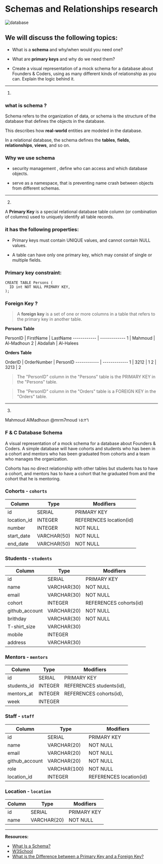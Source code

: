 # Schemas and Relationships research

![database](http://s2.quickmeme.com/img/38/3821733495c7e958cbfbc8dd14335f67d4396da8b8b8f0032d9bc5f45ff3c794.jpg)

## We will discuss the following topics:
  * What is a **schema** and why/when would you need one?

* What are **primary keys** and why do we need them?

* Create a visual representation of a mock schema for a database about Founders & Coders, using as many different kinds of relationship as you can. Explain the logic behind it.
___
1)
### what is schema ?
Schema refers to the organization of data, or schema is the structure of the database that defines the objects in the database.

This describes how **real-world** entities are modeled in the database.

In a relational database, the schema defines the **tables**, **fields**, **relationships**, **views**, and so on.

### Why we use schema
* security management , define who can access and which database objects.

* serve as a namespace, that is preventing name crash between objects from different schemas.

___
2)

A **Primary Key** is a special relational database table column (or combination of columns) used to uniquely identify all table records.

 ### it has the following properties:



* Primary keys must contain UNIQUE values, and cannot contain NULL values.

* A table can have only one primary key, which may consist of single or multiple fields.

### Primary key constraint:

```
CREATE TABLE Persons (
  ID int NOT NULL PRIMARY KEY,
);

```
### Foreign Key ?
>A **foreign key** is a set of one or more columns in a table that refers to the primary key in another table.

**Persons Table**

PersonID | FirstName | LastName
------------ | -------------
1 | Mahmoud | Al-Madhoun
2 | Abdallah | Al-Halees

**Orders Table**

OrderID | OrderNumber | PersonID
------------ | -------------
1 | 3212 | 1
2 | 3213 | 2

>The "PersonID" column in the "Persons" table is the PRIMARY KEY in the "Persons" table.

>The "PersonID" column in the "Orders" table is a FOREIGN KEY in the "Orders" table.






___
3)


Mahmoud AlMadhoun @mrm7moud ١٥:٢٦

### F & C Database Schema
A visual representation of a mock schema for a database about Founders & Coders.
A simple database will have cohorts and students who has been in a cohort and mentors who has been graduated from cohorts and a team who manages the organization.

Cohorts has no direct relationship with other tables but students has to have a cohort, and mentors has to have a cohort that he graduated from and the cohort that he is mentoring.


### Cohorts - `cohorts`

Column | Type | Modifiers
--- | --- | ---
id | SERIAL | PRIMARY KEY
location_id | INTEGER | REFERENCES location(id)
number | INTEGER | NOT NULL
start\_date | VARCHAR(50) | NOT NULL
end\_date | VARCHAR(50) | NOT NULL





### Students - `students`

Column | Type | Modifiers
--- | --- | ---
id | SERIAL | PRIMARY KEY
name | VARCHAR(30) | NOT NULL
email | VARCHAR(30) | NOT NULL
cohort | INTEGER | REFERENCES cohorts(id)
github_account | VARCHAR(20) | NOT NULL
brithday | VARCHAR(30) | NOT NULL
T-shirt_size | VARCHAR(30) |
mobile | INTEGER |
address | VARCHAR(30) |



### Mentors - `mentors`

Column | Type | Modifiers
--- | --- | ---
id | SERIAL | PRIMARY KEY
students\_id | INTEGER | REFERENCES students(id),
mentors\_at | INTEGER | REFERENCES cohorts(id),
week | INTEGER |




### Staff - `staff`

Column | Type | Modifiers
--- | --- | ---
id | SERIAL | PRIMARY KEY
name | VARCHAR(20) | NOT NULL
email | VARCHAR(20) | NOT NULL
github_account | VARCHAR(20) | NOT NULL
role | VARCHAR(100) | NOT NULL
location_id | INTEGER | REFERENCES location(id)


### Location - `location`

Column | Type | Modifiers
--- | --- | ---
id | SERIAL | PRIMARY KEY
name | VARCHAR(20) | NOT NULL



___
**Resources:**

* [What Is a Schema?
](http://www.informit.com/articles/article.aspx?p=1216889&seqNum=2)
* [W3School](https://www.w3schools.com/sql/sql_primarykey.asp)
* [What is the Difference between a Primary Key and a Foreign Key?](https://www.essentialsql.com/what-is-the-difference-between-a-primary-key-and-a-foreign-key/)
